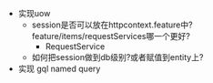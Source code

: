 - 实现uow
    - session是否可以放在httpcontext.feature中?feature/items/requestServices哪一个更好?
        - RequestService
    - 如何把session做到db级别?或者赋值到entity上?
- 实现 gql named query

